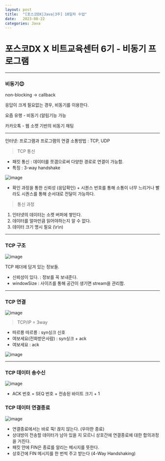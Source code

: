```yaml
---
layout: post
title:  "[포스코DX|Java|3주] 10일차 수업"
date:   2023-08-22
categories: Java
---
```


# 포스코DX X 비트교육센터 6기 - 비동기 프로그램

--- 

### 비동기😊

non-blocking -> callback

응답이 크게 필요없는 경우, 비동기를 이용한다.

요즘 유행 - 비동기 (알림기능 가능

카카오톡 - 웹 소켓 기반의 비동기 채팅

---

인터넷: 프로그램과 프로그램의 연결
소통방법 : TCP, UDP

> TCP 통신

- 패킷 통신 : 데이터를 쪼갬으로써 다양한 경로로 연결이 가능함.
- 특징 : 3-way handshake

![image](https://github.com/talkingOrange/talkingOrange.github.io/assets/88815795/2560a3e8-e63b-4637-bf9e-472e01978957)

- 확인 과정을 통한 신뢰성 (응답확인) + 시퀀스 번호를 통해 소통이 너무 느리거나 빨라도 시퀀스를 통해 순서대로 전달이 가능하다.

> 통신 과정

1. 인터넷의 데이터는 소켓 버퍼에 쌓인다.
2. 데이터를 얼마만큼 읽어야하는지 알 수 없다.
3. 데이터 크기 명시 필요 (\r\n)



---

### TCP 구조

![image](https://github.com/talkingOrange/talkingOrange.github.io/assets/88815795/9cecbd74-b89c-4848-b90f-0240c730d1ad)

TCP 헤더에 담겨 있는 정보들.

- 신뢰성이 있다. : 정보를 꼭 보내준다.
- windowSize : 사이즈를 통해 공간이 생기면 stream을 관리함. 

---

### TCP 연결 

![image](https://github.com/talkingOrange/talkingOrange.github.io/assets/88815795/ace08581-fc52-47fc-a220-d7e7d26f78b8)
> TCP/IP = 3way

- 따르릉 따르릉 : syn싱크 신호
- 여보세요(전화받은사람) : syn싱크 + ack
- 여보세요 : ack

![image](https://github.com/talkingOrange/talkingOrange.github.io/assets/88815795/a42af546-7235-4594-affb-a74bce73c7f7)

---

### TCP 데이터 송수신 

![image](https://github.com/talkingOrange/talkingOrange.github.io/assets/88815795/d4be0557-f04e-45b6-8f58-a6f15acbae68)

-  ACK 번호  =  SEQ 번호 + 전송된 바이트 크기 + 1

### TCP 데이터 연결종료

![image](https://github.com/talkingOrange/talkingOrange.github.io/assets/88815795/60f0a938-879d-42dc-8ab3-c148456db837)

- 연결종료에서는  바로 뚝! 끊지 않는다.  (우아한 종료)
- 상대방이 전송할 데이터가 남아 있을 지 모르니  상호간에 연결종료에 대한 합의과정을 거친다.
- 패킷 안에 FIN은 종료를 알리는 메시지를 뜻한다.
- 상호간에 FIN 메시지를 한 번씩 주고 받는다 (4-Way Handshaking)

